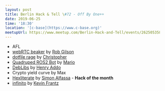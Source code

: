 ```yaml
---
layout: post
title: Berlin Hack & Tell \#72 - Off By One++
date: 2019-06-25
time: '18:30'
location: '[c-base](https://www.c-base.org)'
meetupUrl: https://www.meetup.com/Berlin-Hack-and-Tell/events/262505358/
---
```


* AFL
* [webRTC beaker](https://github.com/D1plo1d/tegh-cli) by [Rob Gilson](https://github.com/D1plo1d)
* [dotfile rage](https://gist.github.com/chr5tphr/506e4360f7569dcb1495cf63aaff9c90) by [Christopher](https://github.com/chr5tphr)
* [Quadruped ROS2 Bot](https://hackaday.io/project/165423-quadruped-ros2-bot) by [Mario](https://github.com/qwqw330/)
* [DebLibs](https://github.com/hellofresh/deblibs-gradle-plugin) by [Henry Addo](https://github.com/eyedol)
* Crypto yield curve by Max
* [Hexliterate](https://github.com/ssimono/hexliterate) by [Simon Alfassa](https://github.com/ssimono)  - **Hack of the month**
* [infinito](https://github.com/KevinFrantz/infinito) by [Kevin Frantz](https://github.com/KevinFrantz)
